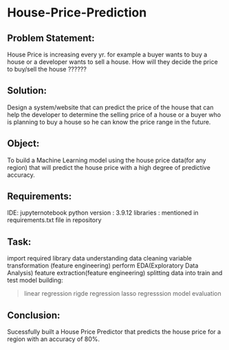 # House-Price-Prediction

## Problem Statement:
House Price is increasing every yr. for example a buyer wants to buy a house or a developer wants to sell a house. How will they decide the price to buy/sell the house ??????

## Solution:
Design a system/website that can predict the price of the house that can help the developer to determine the selling price of a house or a 
buyer who is planning to buy a house so he can know the price range in the future.

## Object:
To build a Machine Learning model using the house price data(for any region) that will predict the house price with a high degree of predictive accuracy.

## Requirements:
IDE: jupyternotebook
python version : 3.9.12
libraries : mentioned in requirements.txt file in repository

## Task:
import required library
data understanding
data cleaning
variable transformation (feature engineering)
perform EDA(Exploratory Data Analysis)
feature extraction(feature engineering)
splitting data into train and test
model building:
  >linear regression
  >rigde regression
  >lasso regresssion
model evaluation

## Conclusion:
Sucessfully built a House Price Predictor that predicts the house price for a region with an accuracy of 80%.

 
